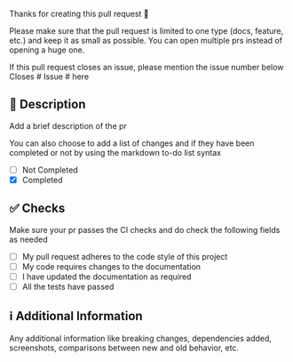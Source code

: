 Thanks for creating this pull request 🤗

Please make sure that the pull request is limited to one type (docs, feature, etc.) and keep it as small as possible. You can open multiple prs instead of opening a huge one.

If this pull request closes an issue, please mention the issue number below
Closes # Issue # here

## 📑 Description
Add a brief description of the pr

You can also choose to add a list of changes and if they have been completed or not by using the markdown to-do list syntax
- [ ] Not Completed
- [x] Completed

## ✅ Checks
Make sure your pr passes the CI checks and do check the following fields as needed
- [ ] My pull request adheres to the code style of this project
- [ ] My code requires changes to the documentation
- [ ] I have updated the documentation as required
- [ ] All the tests have passed

## ℹ Additional Information
Any additional information like breaking changes, dependencies added, screenshots, comparisons between new and old behavior, etc.
